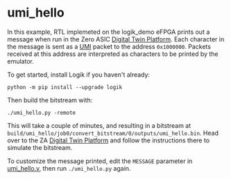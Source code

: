 # umi_hello

In this example, RTL implemeted on the logik_demo eFPGA prints out a message when run in the Zero ASIC [Digital Twin Platform](https://www.zeroasic.com/emulation?demo=fpga).  Each character in the message is sent as a [UMI](https://github.com/zeroasiccorp/umi) packet to the address `0x1000000`.  Packets received at this address are interpreted as characters to be printed by the emulator.

To get started, install Logik if you haven't already:

```console
python -m pip install --upgrade logik
```

Then build the bitstream with:

```console
./umi_hello.py -remote
```

This will take a couple of minutes, and resulting in a bitstream at `build/umi_hello/job0/convert_bitstream/0/outputs/umi_hello.bin`.  Head over to the ZA [Digital Twin Platform](https://www.zeroasic.com/emulation?demo=fpga) and follow the instructions there to simulate the bitstream.

To customize the message printed, edit the `MESSAGE` parameter in [umi_hello.v](umi_hello.v), then run `./umi_hello.py` again.
